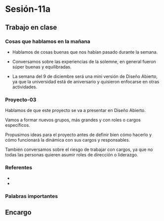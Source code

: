 # Sesión-11a

## Trabajo en clase

### Cosas que hablamos en la mañana

- Hablamos de cosas buenas que nos habían pasado durante la semana.

- Conversamos sobre las experiencias de la solemne, en general fueron súper buenas y equilibradas.

- La semana del 9 de diciembre será una mini versión de Diseño Abierto, ya que la universidad está de aniversario y quisieron enfocarse en otras actividades.

### Proyecto-03

Hablamos de que este proyecto se va a presentar en Diseño Abierto.

Vamos a formar nuevos grupos, más grandes y con roles o cargos específicos.

Propusimos ideas para el proyecto antes de definir bien cómo hacerlo y cómo funcionará la dinámica con sus cargos y responsables.

También conversamos sobre el riesgo de trabajar con cargos, ya que no todas las personas quieren asumir roles de dirección o liderazgo.

### Referentes

-

-

### Palabras importantes

## Encargo
